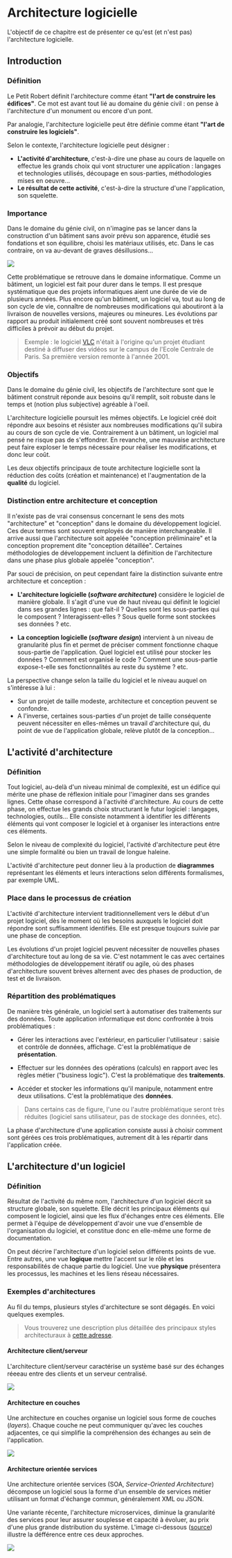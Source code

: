 # Architecture logicielle

L'objectif de ce chapitre est de présenter ce qu'est (et n'est pas) l'architecture logicielle.

## Introduction

### Définition

Le Petit Robert définit l'architecture comme étant **"l'art de construire les édifices"**. Ce mot est avant tout lié au domaine du génie civil : on pense à l'architecture d'un monument ou encore  d'un pont. 

Par analogie, l'architecture logicielle peut être définie comme étant **"l'art de construire les logiciels"**. 

Selon le contexte, l'architecture logicielle peut désigner :

* **L'activité d'architecture**, c'est-à-dire une phase au cours de laquelle on effectue les grands choix qui vont structurer une application : langages et technologies utilisés, découpage en sous-parties, méthodologies mises en oeuvre...
* **Le résultat de cette activité**, c'est-à-dire la structure d'une l'application, son squelette.

### Importance

Dans le domaine du génie civil, on n'imagine pas se lancer dans la construction d'un bâtiment sans avoir prévu son apparence, étudié ses fondations et son équilibre, choisi les matériaux utilisés, etc. Dans le cas contraire, on va au-devant de graves désillusions...

![](../images/archi-bat.png)

Cette problématique se retrouve dans le domaine informatique. Comme un bâtiment, un logiciel est fait pour durer dans le temps. Il est presque systématique que des projets informatiques aient une durée de vie de plusieurs années. Plus encore qu'un bâtiment, un logiciel va, tout au long de son cycle de vie, connaître de nombreuses modifications qui aboutiront à la livraison de nouvelles versions, majeures ou mineures. Les évolutions par rapport au produit initialement créé sont souvent nombreuses et très difficiles à prévoir au début du projet.

> Exemple : le logiciel [VLC](http://www.videolan.org/vlc/) n'était à l'origine qu'un projet étudiant destiné à diffuser des vidéos sur le campus de l'Ecole Centrale de Paris. Sa première version remonte à l'année 2001.

### Objectifs

Dans le domaine du génie civil, les objectifs de l'architecture sont que le bâtiment construit réponde aux besoins qu'il remplit, soit robuste dans le temps et (notion plus subjective) agréable à l'oeil. 

L'architecture logicielle poursuit les mêmes objectifs. Le logiciel créé doit répondre aux besoins et résister aux nombreuses modifications qu'il subira au cours de son cycle de vie. Contrairement à un bâtiment, un logiciel mal pensé ne risque pas de s'effondrer. En revanche, une mauvaise architecture peut faire exploser le temps nécessaire pour réaliser les modifications, et donc leur coût.

Les deux objectifs principaux de toute architecture logicielle sont la réduction des coûts (création et maintenance) et l'augmentation de la **qualité** du logiciel.

### Distinction entre architecture et conception

Il n'existe pas de vrai consensus concernant le sens des mots "architecture" et "conception" dans le domaine du développement logiciel. Ces deux termes sont souvent employés de manière interchangeable. Il arrive aussi que l'architecture soit appelée "conception préliminaire" et la conception proprement dite "conception détaillée". Certaines méthodologies de développement incluent la définition de l'architecture dans une phase plus globale appelée "conception".

Par souci de précision, on peut cependant faire la distinction suivante entre architecture et conception : 

* **L'architecture logicielle (*software architecture*)** considère le logiciel de manière globale. Il s'agit d'une vue de haut niveau qui définit le logiciel dans ses grandes lignes : que fait-il ? Quelles sont les sous-parties qui le composent ? Interagissent-elles ? Sous quelle forme sont stockées ses données ? etc.

* **La conception logicielle (*software design*)** intervient à un niveau de granularité plus fin et permet de préciser comment fonctionne chaque sous-partie de l'application. Quel logiciel est utilisé pour stocker les données ? Comment est organisé le code ? Comment une sous-partie expose-t-elle ses fonctionnalités au reste du système ? etc.

La perspective change selon la taille du logiciel et le niveau auquel on s'intéresse à lui :

* Sur un projet de taille modeste, architecture et conception peuvent se confondre. 
* A l'inverse, certaines sous-parties d'un projet de taille conséquente peuvent nécessiter en elles-mêmes un travail d'architecture qui, du point de vue de l'application globale, relève plutôt de la conception... 

## L'activité d'architecture

### Définition

Tout logiciel, au-delà d'un niveau minimal de complexité, est un édifice qui mérite une phase de réflexion initiale pour l'imaginer dans ses grandes lignes. Cette ohase correspond à l'activité d'architecture. Au cours de cette phase, on effectue les grands choix structurant le futur logiciel : langages, technologies, outils... Elle consiste notamment à identifier les différents éléments qui vont composer le logiciel et à organiser les interactions entre ces éléments.

Selon le niveau de complexité du logiciel, l'activité d'architecture peut être une simple formalité ou bien un travail de longue haleine. 

L'activité d'architecture peut donner lieu à la production de  **diagrammes** représentant les éléments et leurs interactions selon différents formalismes, par exemple UML.

### Place dans le processus de création

L'activité d'architecture intervient traditionnellement vers le début d'un projet logiciel, dès le moment où les besoins auxquels le logiciel doit répondre sont suffisamment identifiés. Elle est presque toujours suivie par une phase de conception.

Les évolutions d'un projet logiciel peuvent nécessiter de nouvelles phases d'architecture tout au long de sa vie. C'est notamment le cas avec certaines méthodologies de développement itératif ou agile, où des phases d'architecture souvent brèves alternent avec des phases de production, de test et de livraison.

### Répartition des problématiques

De manière très générale, un logiciel sert à automatiser des traitements sur des données. Toute application informatique est donc confrontée à trois problématiques :

* Gérer les interactions avec l'extérieur, en particulier l'utilisateur : saisie et contrôle de données, affichage. C'est la problématique de **présentation**.

* Effectuer sur les données des opérations (calculs) en rapport avec les règles métier ("business logic"). C'est la problématique des **traitements**.
 
* Accéder et stocker les informations qu'il manipule, notamment entre deux utilisations. C'est la problématique des **données**.

> Dans certains cas de figure, l'une ou l'autre problématique seront très réduites (logiciel sans utilisateur, pas de stockage des données, etc).

La phase d'architecture d'une application consiste aussi à choisir comment sont gérées ces trois problématiques, autrement dit à les répartir dans l'application créée.

## L'architecture d'un logiciel

### Définition

Résultat de l'activité du même nom, l'architecture d'un logiciel décrit sa structure globale, son squelette. Elle décrit les principaux éléments qui composent le logiciel, ainsi que les flux d'échanges entre ces éléments. Elle permet à l'équipe de développement d'avoir une vue d'ensemble de l'organisation du logiciel, et constitue donc en elle-même une forme de documentation.

On peut décrire l'architecture d'un logiciel selon différents points de vue. Entre autres, une vue **logique** mettre l'accent sur le rôle et les responsabilités de chaque partie du logiciel. Une vue **physique** présentera les processus, les machines et les liens réseau nécessaires.

### Exemples d'architectures

Au fil du temps, plusieurs styles d'architecture se sont dégagés. En voici quelques exemples. 

> Vous trouverez une description plus détaillée des principaux styles architecturaux à [cette adresse](https://msdn.microsoft.com/en-us/library/ee658117.aspx).

#### Architecture client/serveur

L'architecture client/serveur caractérise un système basé sur des échanges réeeau entre des clients et un serveur centralisé.

![](../images/client-serveur.png)

#### Architecture en couches

Une architecture en couches organise un logiciel sous forme de couches (*layers*). Chaque couche ne peut communiquer qu'avec les couches adjacentes, ce qui simplifie la compréhension des échanges au sein de l'application.

![](../images/layered-architecture.png)

#### Architecture orientée services

Une architecture orientée services (SOA, *Service-Oriented Architecture*) décompose un logiciel sous la forme d'un ensemble de services métier utilisant un format d'échange commun, généralement XML ou JSON. 

Une variante récente, l'architecture microservices, diminue la granularité des services pour leur assurer souplesse et capacité à évoluer, au prix d'une plus grande distribution du système. L'image ci-dessous ([source](http://blog.octo.com/larchitecture-microservices-sans-la-hype-quest-ce-que-cest-a-quoi-ca-sert-est-ce-quil-men-faut/)) illustre la défférence entre ces deux approches.

![](../images/microservices.png)

